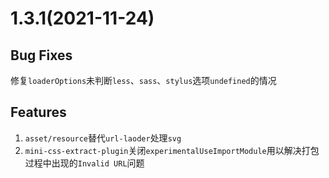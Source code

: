 # 1.3.1(2021-11-24)

## Bug Fixes
修复`loaderOptions`未判断`less`、`sass`、`stylus`选项`undefined`的情况

## Features
1. `asset/resource`替代`url-laoder`处理`svg`
2. `mini-css-extract-plugin`关闭`experimentalUseImportModule`用以解决打包过程中出现的`Invalid URL`问题
